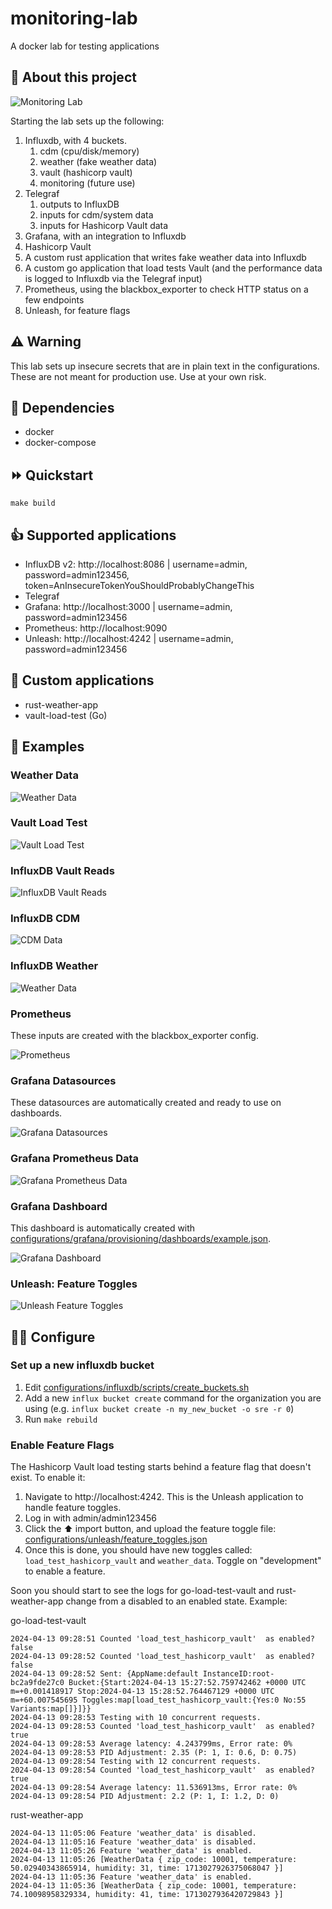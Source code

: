 # monitoring-lab

A docker lab for testing applications

## 💬 About this project

![Monitoring Lab](images/monitoring-lab.png)

Starting the lab sets up the following:

1. Influxdb, with 4 buckets.
    1. cdm (cpu/disk/memory)
    2. weather (fake weather data)
    3. vault (hashicorp vault)
    4. monitoring (future use)
2. Telegraf
    1. outputs to InfluxDB
    2. inputs for cdm/system data
    3. inputs for Hashicorp Vault data
3. Grafana, with an integration to Influxdb
4. Hashicorp Vault
5. A custom rust application that writes fake weather data into Influxdb
6. A custom go application that load tests Vault (and the performance data is logged to Influxdb via the Telegraf input)
7. Prometheus, using the blackbox_exporter to check HTTP status on a few endpoints
8. Unleash, for feature flags

## ⚠️ Warning

This lab sets up insecure secrets that are in plain text in the configurations.  These are not meant for production use.  Use at your own risk.

## 🤝 Dependencies

- docker
- docker-compose

## ⏩ Quickstart

`make build`

## 👍 Supported applications

- InfluxDB v2: http://localhost:8086 | username=admin, password=admin123456, token=AnInsecureTokenYouShouldProbablyChangeThis
- Telegraf
- Grafana: http://localhost:3000 | username=admin, password=admin123456
- Prometheus: http://localhost:9090
- Unleash: http://localhost:4242 | username=admin, password=admin123456

## 🤙 Custom applications

- rust-weather-app
- vault-load-test (Go)

## 🎦 Examples

### Weather Data
![Weather Data](images/weather.png)

### Vault Load Test
![Vault Load Test](images/vault-load-test.png)

### InfluxDB Vault Reads
![InfluxDB Vault Reads](images/influxdb-vault-reads.png)

### InfluxDB CDM
![CDM Data](images/influxdb-cdm.png)

### InfluxDB Weather
![Weather Data](images/influxdb-weather.png)

### Prometheus

These inputs are created with the blackbox_exporter config.

![Prometheus](images/prometheus.png)

### Grafana Datasources

These datasources are automatically created and ready to use on dashboards.

![Grafana Datasources](images/grafana-datasources.png)

### Grafana Prometheus Data
![Grafana Prometheus Data](images/grafana-prometheus-data.png)

### Grafana Dashboard

This dashboard is automatically created with [configurations/grafana/provisioning/dashboards/example.json](configurations/grafana/provisioning/dashboards/example.json).

![Grafana Dashboard](images/grafana-dashboard.png)


### Unleash: Feature Toggles

![Unleash Feature Toggles](images/unleash-feature-toggles.png)


## 👨‍💻 Configure

### Set up a new influxdb bucket

1. Edit [configurations/influxdb/scripts/create_buckets.sh](configurations/influxdb/scripts/create_buckets.sh)
2. Add a new `influx bucket create` command for the organization you are using (e.g. `influx bucket create -n my_new_bucket -o sre -r 0`)
3. Run `make rebuild`


### Enable Feature Flags

The Hashicorp Vault load testing starts behind a feature flag that doesn't exist.  To enable it:

1. Navigate to http://localhost:4242.  This is the Unleash application to handle feature toggles.
2. Log in with admin/admin123456
3. Click the ⬆️ import button, and upload the feature toggle file: [configurations/unleash/feature_toggles.json](configurations/unleash/feature_toggles.json)
4. Once this is done, you should have new toggles called: `load_test_hashicorp_vault` and `weather_data`.  Toggle on "development" to enable a feature.

Soon you should start to see the logs for go-load-test-vault and rust-weather-app change from a disabled to an enabled state.  Example:

go-load-test-vault

```
2024-04-13 09:28:51 Counted 'load_test_hashicorp_vault'  as enabled? false
2024-04-13 09:28:52 Counted 'load_test_hashicorp_vault'  as enabled? false
2024-04-13 09:28:52 Sent: {AppName:default InstanceID:root-bc2a9fde27c0 Bucket:{Start:2024-04-13 15:27:52.759742462 +0000 UTC m=+0.001418917 Stop:2024-04-13 15:28:52.764467129 +0000 UTC m=+60.007545695 Toggles:map[load_test_hashicorp_vault:{Yes:0 No:55 Variants:map[]}]}}
2024-04-13 09:28:53 Testing with 10 concurrent requests.
2024-04-13 09:28:53 Counted 'load_test_hashicorp_vault'  as enabled? true
2024-04-13 09:28:53 Average latency: 4.243799ms, Error rate: 0%
2024-04-13 09:28:53 PID Adjustment: 2.35 (P: 1, I: 0.6, D: 0.75)
2024-04-13 09:28:54 Testing with 12 concurrent requests.
2024-04-13 09:28:54 Counted 'load_test_hashicorp_vault'  as enabled? true
2024-04-13 09:28:54 Average latency: 11.536913ms, Error rate: 0%
2024-04-13 09:28:54 PID Adjustment: 2.2 (P: 1, I: 1.2, D: 0)
```

rust-weather-app

```
2024-04-13 11:05:06 Feature 'weather_data' is disabled.
2024-04-13 11:05:16 Feature 'weather_data' is disabled.
2024-04-13 11:05:26 Feature 'weather_data' is enabled.
2024-04-13 11:05:26 [WeatherData { zip_code: 10001, temperature: 50.02940343865914, humidity: 31, time: 1713027926375068047 }]
2024-04-13 11:05:36 Feature 'weather_data' is enabled.
2024-04-13 11:05:36 [WeatherData { zip_code: 10001, temperature: 74.10098958329334, humidity: 41, time: 1713027936420729843 }]
```
